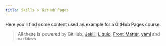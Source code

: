 ```yaml
---
title: Skills > GitHub Pages
---
```


Here you'll find some content used as example for a GitHub Pages course.

> All these is powered by GitHub, [Jekill](https://jekyllrb.com/), [Liquid](https://shopify.github.io/liquid/), [Front Matter](https://jekyllrb.com/docs/front-matter/), [yaml](https://yaml.org/) and `markdown`
